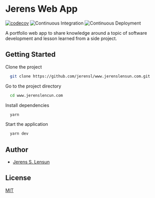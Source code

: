 # Jerens Web App

[![codecov](https://codecov.io/gh/jerensl/www.jerenslensun.com/branch/main/graph/badge.svg?token=HSYPO9VBAU)](https://codecov.io/gh/jerensl/www.jerenslensun.com) ![Continuous Integration](https://github.com/jerensl/www.jerenslensun.com/actions/workflows/integration.yml/badge.svg) ![Continuous Deployment](https://github.com/jerensl/www.jerenslensun.com/actions/workflows/deployment.yml/badge.svg)

A portfolio web app to share knowledge around a topic of software development and lesson learned from a side project.

## Getting Started

Clone the project

```bash
  git clone https://github.com/jerensl/www.jerenslensun.com.git
```

Go to the project directory

```bash
  cd www.jerenslencun.com
```

Install dependencies

```bash
  yarn
```

Start the application

```bash
  yarn dev
```

## Author

-   [Jerens S. Lensun](https://www.jerenslensun.com/about)

## License

[MIT](https://github.com/jerensl/www.jerenslensun.com/blob/main/LICENSE)
